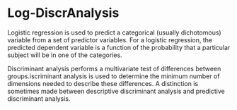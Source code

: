 # Log-DiscrAnalysis

Logistic regression is used to predict a categorical (usually dichotomous) variable from a set of predictor variables. For a logistic regression, the predicted dependent variable is a function of the probability that a particular subject will be in one of the categories.

Discriminant analysis performs a multivariate test of differences between groups.iscriminant analysis is used to determine the minimum number of dimensions needed to describe these differences. A distinction is sometimes made between descriptive discriminant analysis and predictive discriminant analysis.
